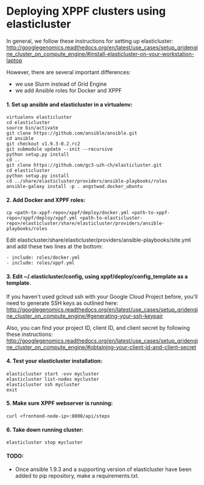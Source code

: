 # Deploying XPPF clusters using elasticluster

In general, we follow these instructions for setting up elasticluster: http://googlegenomics.readthedocs.org/en/latest/use_cases/setup_gridengine_cluster_on_compute_engine/#install-elasticluster-on-your-workstation-laptop

However, there are several important differences:
- we use Slurm instead of Grid Engine
- we add Ansible roles for Docker and XPPF

#### 1. Set up ansible and elasticluster in a virtualenv:

```
virtualenv elasticluster
cd elasticluster
source bin/activate
git clone https://github.com/ansible/ansible.git
cd ansible
git checkout v1.9.3-0.2.rc2
git submodule update --init --recursive
python setup.py install
cd ..
git clone https://github.com/gc3-uzh-ch/elasticluster.git
cd elasticluster
python setup.py install
cd ../share/elasticluster/providers/ansible-playbooks/roles
ansible-galaxy install -p . angstwad.docker_ubuntu
```

#### 2. Add Docker and XPPF roles:

```
cp <path-to-xppf-repo>/xppf/deploy/docker.yml <path-to-xppf-repo>/xppf/deploy/xppf.yml <path-to-elasticluster-repo>/elasticluster/share/elasticluster/providers/ansible-playbooks/roles
```

Edit elasticluster/share/elasticluster/providers/ansible-playbooks/site.yml and add these two lines at the bottom:

```
- include: roles/docker.yml
- include: roles/xppf.yml
```

#### 3. Edit ~/.elasticluster/config, using xppf/deploy/config_template as a template.

If you haven't used gcloud ssh with your Google Cloud Project before, you'll need to generate SSH keys as outlined here: http://googlegenomics.readthedocs.org/en/latest/use_cases/setup_gridengine_cluster_on_compute_engine/#generating-your-ssh-keypair

Also, you can find your project ID, client ID, and client secret by following these instructions: http://googlegenomics.readthedocs.org/en/latest/use_cases/setup_gridengine_cluster_on_compute_engine/#obtaining-your-client-id-and-client-secret

#### 4. Test your elasticluster installation:

```
elasticluster start -vvv mycluster
elasticluster list-nodes mycluster
elasticluster ssh mycluster
exit
```

#### 5. Make sure XPPF webserver is running:

```
curl <frontend-node-ip>:8000/api/steps
```

#### 6. Take down running cluster:

```
elasticluster stop mycluster
```

#### TODO:
- Once ansible 1.9.3 and a supporting version of elasticluster have been added to pip repository, make a requirements.txt.
